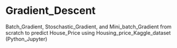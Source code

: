 # Gradient_Descent
Batch_Gradient, Stoschastic_Gradient, and Mini_batch_Gradient from scratch to predict House_Price using Housing_price_Kaggle_dataset (Python_Jupyter)
